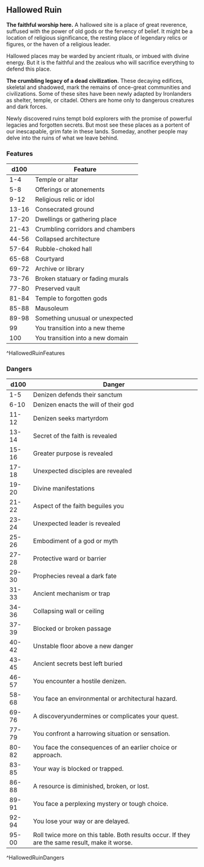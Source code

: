 ## Hallowed Ruin
**The faithful worship here.** A hallowed site is a place of great reverence, suffused with the power of old gods or the fervency of belief. It might be a location of religious significance, the resting place of legendary relics or figures, or the haven of a religious leader.

Hallowed places may be warded by ancient rituals, or imbued with divine energy. But it is the faithful and the zealous who will sacrifice everything to defend this place.

**The crumbling legacy of a dead civilization.** These decaying edifices, skeletal and shadowed, mark the remains of once-great communities and civilizations. Some of these sites have been newly adapted by Ironlanders as shelter, temple, or citadel. Others are home only to dangerous creatures and dark forces.

Newly discovered ruins tempt bold explorers with the promise of powerful legacies and forgotten secrets. But most see these places as a portent of our inescapable, grim fate in these lands. Someday, another people may delve into the ruins of what we leave behind.

### Features
| d100  | Feature  |
|-------|----------|
| 1-4 | Temple or altar  |
| 5-8 | Offerings or atonements  |
| 9-12 | Religious relic or idol  |
| 13-16 | Consecrated ground  |
| 17-20 | Dwellings or gathering place  |
| 21-43 | Crumbling corridors and chambers  |
| 44-56 | Collapsed architecture  |
| 57-64 | Rubble-choked hall  |
| 65-68 | Courtyard  |
| 69-72 | Archive or library  |
| 73-76 | Broken statuary or fading murals  |
| 77-80 | Preserved vault  |
| 81-84 | Temple to forgotten gods  |
| 85-88 | Mausoleum  |
| 89-98 | Something unusual or unexpected  |
| 99 | You transition into a new theme  |
| 100 | You transition into a new domain  |
^HallowedRuinFeatures

### Dangers
| d100  | Danger  |
|-------|----------|
| 1-5 | Denizen defends their sanctum  |
| 6-10 | Denizen enacts the will of their god  |
| 11-12 | Denizen seeks martyrdom  |
| 13-14 | Secret of the faith is revealed  |
| 15-16 | Greater purpose is revealed  |
| 17-18 | Unexpected disciples are revealed  |
| 19-20 | Divine manifestations  |
| 21-22 | Aspect of the faith beguiles you  |
| 23-24 | Unexpected leader is revealed  |
| 25-26 | Embodiment of a god or myth  |
| 27-28 | Protective ward or barrier  |
| 29-30 | Prophecies reveal a dark fate  |
| 31-33 | Ancient mechanism or trap  |
| 34-36 | Collapsing wall or ceiling  |
| 37-39 | Blocked or broken passage  |
| 40-42 | Unstable floor above a new danger  |
| 43-45 | Ancient secrets best left buried  |
| 46-57 | You encounter a hostile denizen.
| 58-68 | You face an environmental or architectural hazard.
| 69-76 | A discoveryundermines or complicates your quest.
| 77-79 | You confront a harrowing situation or sensation.
| 80-82 | You face the consequences of an earlier choice or approach.
| 83-85 | Your way is blocked or trapped.
| 86-88 | A resource is diminished, broken, or lost.
| 89-91 | You face a perplexing mystery or tough choice.
| 92-94 | You lose your way or are delayed.
| 95-00 | Roll twice more on this table. Both results occur. If they are the same result, make it worse.
^HallowedRuinDangers

